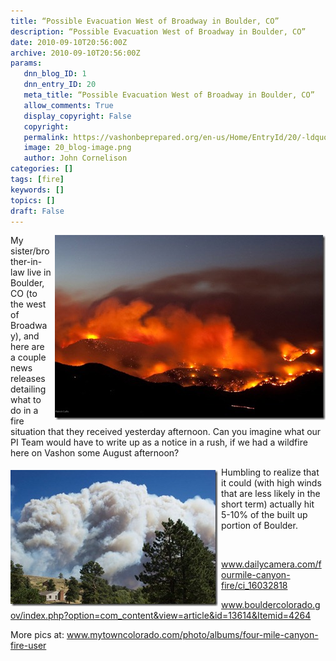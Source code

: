 ```yaml
---
title: “Possible Evacuation West of Broadway in Boulder, CO”
description: “Possible Evacuation West of Broadway in Boulder, CO”
date: 2010-09-10T20:56:00Z
archive: 2010-09-10T20:56:00Z
params:
   dnn_blog_ID: 1
   dnn_entry_ID: 20
   meta_title: “Possible Evacuation West of Broadway in Boulder, CO”
   allow_comments: True
   display_copyright: False
   copyright: 
   permalink: https://vashonbeprepared.org/en-us/Home/EntryId/20/-ldquo-Possible-Evacuation-West-of-Broadway-in-Boulder-CO-rdquo
   image: 20_blog-image.png
   author: John Cornelison
categories: []
tags: [fire]
keywords: []
topics: []
draft: False
---
```


<p><a title="Patrick Cullis's photo - 9/6/2010 - 8:30pm The blaze from Flagstaff Road Lookout" target="_blank" href="http://www.mytowncolorado.com/photo/fourmilecanyonpcullis5-1?context=album&amp;albumId=2021996%3AAlbum%3A66523"><img title="Patrick Cullis- BoulderCO-4MileCanyon-FromFlagstaffRoadLookout" border="0" alt="Patrick Cullis- BoulderCO-4MileCanyon-FromFlagstaffRoadLookout" align="right" width="433" height="296" style="border-bottom: 0px; border-left: 0px; margin: 0px 0px 5px 5px; display: inline; border-top: 0px; border-right: 0px" src="/images/dnnBlog/1/20/WLW-PossibleevacuationwestofBroadwayinBoulde_C417-BoulderCO-4MileCanyon-FromFlagstaffRoadLookout_3.jpg" /></a> My sister/brother-in-law live in Boulder, CO (to the west of Broadway), and here are a couple news releases detailing what to do in a fire situation that they received yesterday afternoon. Can you imagine what our PI Team would have to write up as a notice in a rush, if we had a wildfire here on Vashon some August afternoon?</p>
<p><a title="BoulderCO-4MileCanyon-BrendaCabell-6Sep10-1130NearSugarloaf" target="_blank" href="http://www.mytowncolorado.com/photo/four-mile-fire?context=album&amp;albumId=2021996%3AAlbum%3A66523"><img title="BoulderCO-4MileCanyon-BrendaCabell-6Sep10-1130NearSugarloaf" border="0" alt="BoulderCO-4MileCanyon-BrendaCabell-6Sep10-1130NearSugarloaf" align="left" width="332" height="218" style="border-bottom: 0px; border-left: 0px; margin: 5px 5px 5px 0px; display: inline; border-top: 0px; border-right: 0px" src="/images/dnnBlog/1/20/WLW-PossibleevacuationwestofBroadwayinBoulde_C417-BoulderCO-4MileCanyon-BrendaCabell-6Sep10-1130NearSugarloaf_3.jpg" /></a> Humbling to realize that it could (with high winds that are less likely in the short term) actually hit 5-10% of the built up portion of Boulder.</p>
<p>&#160;</p>
<p><a href="http://www.dailycamera.com/fourmile-canyon-fire/ci_16032818">www.dailycamera.com/fourmile-canyon-fire/ci_16032818</a></p>
<p><a href="http://www.bouldercolorado.gov/index.php?option=com_content&amp;view=article&amp;id=13614&amp;Itemid=4264">www.bouldercolorado.gov/index.php?option=com_content&amp;view=article&amp;id=13614&amp;Itemid=4264</a></p>
<p>More pics at: <a title="http://www.mytowncolorado.com/photo/albums/four-mile-canyon-fire-user" href="http://www.mytowncolorado.com/photo/albums/four-mile-canyon-fire-user">www.mytowncolorado.com/photo/albums/four-mile-canyon-fire-user</a></p>
